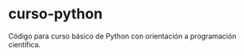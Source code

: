 curso-python
============

Código para curso básico de Python con orientación a programación científica.
